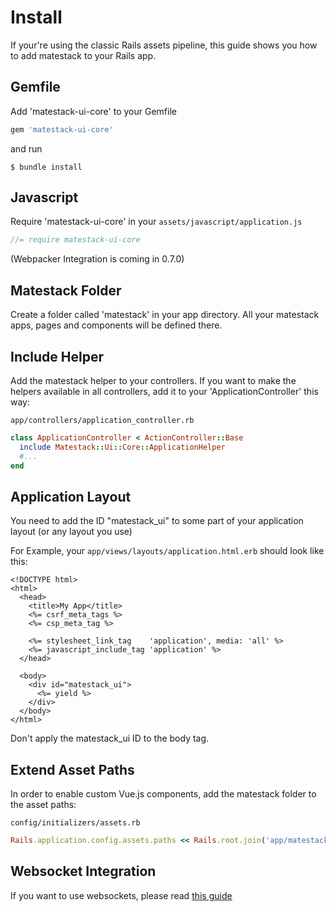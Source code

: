 # Install

If your're using the classic Rails assets pipeline, this guide shows you how to
add matestack to your Rails app.

## Gemfile

Add 'matestack-ui-core' to your Gemfile

```ruby
gem 'matestack-ui-core'
```

and run

```shell
$ bundle install
```

## Javascript

Require 'matestack-ui-core' in your `assets/javascript/application.js`

```javascript
//= require matestack-ui-core
```
(Webpacker Integration is coming in 0.7.0)

## Matestack Folder

Create a folder called 'matestack' in your app directory. All your matestack apps,
pages and components will be defined there.

## Include Helper

Add the matestack helper to your controllers. If you want to make the helpers
available in all controllers, add it to your 'ApplicationController' this way:

`app/controllers/application_controller.rb`

```ruby
class ApplicationController < ActionController::Base
  include Matestack::Ui::Core::ApplicationHelper
  #...
end
```

## Application Layout

You need to add the ID "matestack_ui" to some part of your application layout (or any layout you use)

For Example, your `app/views/layouts/application.html.erb` should look like this:

```html+erb
<!DOCTYPE html>
<html>
  <head>
    <title>My App</title>
    <%= csrf_meta_tags %>
    <%= csp_meta_tag %>

    <%= stylesheet_link_tag    'application', media: 'all' %>
    <%= javascript_include_tag 'application' %>
  </head>

  <body>
    <div id="matestack_ui">
      <%= yield %>
    </div>
  </body>
</html>
```
Don't apply the matestack_ui ID to the body tag.

## Extend Asset Paths

In order to enable custom Vue.js components, add the matestack folder to the asset paths:

`config/initializers/assets.rb`

```ruby
Rails.application.config.assets.paths << Rails.root.join('app/matestack/components')
```

## Websocket Integration

If you want to use websockets, please read [this guide](docs/integrations/websockets.md)
